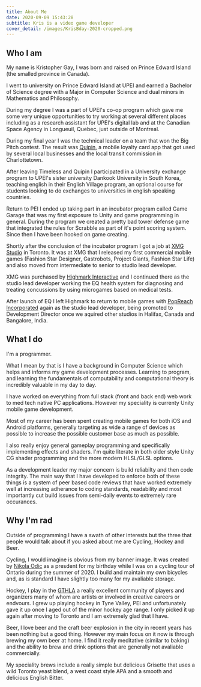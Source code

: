 ```yaml
---
title: About Me
date: 2020-09-09 15:43:28
subtitle: Kris is a video game developer
cover_detail: /images/KrisBday-2020-cropped.png
---
```


## Who I am

My name is Kristopher Gay, I was born and raised on Prince Edward Island (the smalled province in Canada).

I went to university on Prince Edward Island at UPEI and earned a Bachelor of Science degree with a Major in Computer Science and dual minors in Mathematics and Philosophy.

During my degree I was a part of UPEI's co-op program which gave me some very unique opportunities to try working at several different places including as a research assistant for UPEI's digital lab and at the Canadian Space Agency in Longueuil, Quebec, just outside of Montreal.

During my final year I was the technical leader on a team that won the Big Pitch contest. The result was [Quipin](https://www.upei.ca/communications/news/2012/10/quipin-loyalty-app-launches-t3-transit-board), a mobile loyalty card app that got used by several local businesses and the local transit commission in Charlottetown.

After leaving Timeless and Quipin I participated in a University exchange program to UPEI's sister university Dankook University in South Korea, teaching english in their English Village program, an optional course for students looking to do exchanges to universities in english speaking countries.

Return to PEI I ended up taking part in an incubator program called Game Garage that was my first exposure to Unity and game programming in general. During the program we created a pretty bad tower defense game that integrated the rules for Scrabble as part of it's point scoring system. Since then I have been hooked on game creating.

Shortly after the conclusion of the incubator program I got a job at [XMG Studio](http://xmgstudio.com/) in Toronto. It was at XMG that I released my first commercial mobile games (Fashion Star Designer, Gastrobots, Project Giants, Fashion Star Life) and also moved from intermediate to senior to studio lead developer.

XMG was purchased by [Highmark Interactive](https://www.highmark.tech/ourproducts/) and I continued there as the studio lead developer working the EQ health system for diagnosing and treating concussions by using microgames based on medical tests.

After launch of EQ I left Highmark to return to mobile games with [PopReach Incorporated](https://www.popreach.com/) again as the studio lead developer, being promoted to Development Director once we aquired other studios in Halifax, Canada and Bangalore, India.

## What I do

I'm a programmer.

What I mean by that is I have a background in Computer Science which helps and informs my game development processes. Learning to program, and learning the fundamentals of computability and computational theory is incredibly valuable in my day to day.

I have worked on everything from full stack (front and back end) web work to med tech native PC applications. However my speciality is currenty Unity mobile game development.

Most of my career has been spent creating mobile games for both iOS and Android platforms, generally targeting as wide a range of devices as possible to increase the possible customer base as much as possible.

I also really enjoy general gameplay programming and specifically implementing effects and shaders. I'm quite literate in both older style Unity CG shader programming and the more modern HLSL/GLSL options.

As a development leader my major concern is build reliabilty and then code integrity. The main way that I have developed to enforce both of these things is a system of peer based code reviews that have worked extremely well at increasing adherance to coding standards, readability and most importantly cut build issues from semi-daily events to extremely rare occurances.

## Why I'm rad

Outside of programming I have a swath of other interests but the three that people would talk about if you asked about me are Cycling, Hockey and Beer.

Cycling, I would imagine is obvious from my banner image. It was created by [Nikola Odic](https://nikolaodic.artstation.com/projects) as a presdent for my birthday while I was on a cycling tour of Ontario during the summer of 2020. I build and maintain my own bicycles and, as is standard I have slightly too many for my avaliable storage.

Hockey, I play in the [GTHLA](http://gthla.ca/) a really excellent community of players and organizers many of whom are artists or involved in creative careers or endvours. I grew up playing hockey in Tyne Valley, PEI and unfortunately gave it up once I aged out of the minor hockey age range. I only picked it up again after moving to Toronto and I am extremely glad that I have. 

Beer, I love beer and the craft beer explosion in the city in recent years has been nothing but a good thing. However my main focus on it now is through brewing my own beer at home. I find it really meditative (similar to baking) and the ability to brew and drink options that are generally not avaliable commercially.

My speciality brews include a really simple but delicious Grisette that uses a wild Toronto yeast blend, a west coast style APA and a smooth and delicious English Bitter.